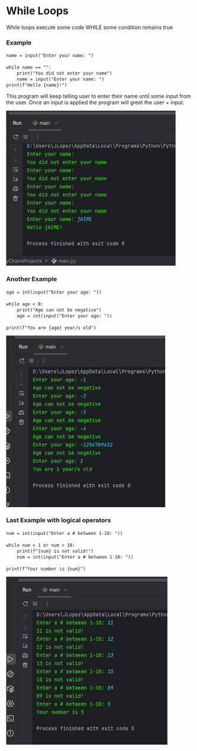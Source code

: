 # While Loops

While loops execute some code WHILE some condition remains true

### Example

    name = input("Enter your name: ")

    while name == "":
        print("You did not enter your name")
        name = input("Enter your name: ")
    print(f"Hello {name}!")

This program will keep telling user to enter their name until some input from the user. Once an input is applied the program will greet the user + input.

![alt text](image-1.png)

### Another Example

    age = int(input("Enter your age: "))

    while age < 0:
        print("Age can not be negative")
        age = int(input("Enter your age: "))

    print(f"You are {age} year/s old")

![alt text](image-3.png)

### Last Example with logical operators

    num = int(input("Enter a # between 1-10: "))

    while num < 1 or num > 10:
        print(f"{num} is not valid!")
        num = int(input("Enter a # between 1-10: "))

    print(f"Your number is {num}")

![alt text](image-4.png)

